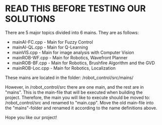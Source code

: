 # READ THIS BEFORE TESTING OUR SOLUTIONS

There are 5 major topics divided into 6 mains. They are as follows:

- mainAI-FC.cpp         - Main for Fuzzy Control
- mainAI-QL.cpp         - Main for Q-Learning
- mainVIS.cpp           - Main for image analysis with Computer Vision
- mainROB-WF.cpp        - Main for Robotics, Wavefront Planner
- mainROB-BF.cpp        - Main for Robotics, Brushfire Algorithm and the GVD
- mainROB-Loc.cpp       - Main for Robotics, Localization

These mains are located in the folder: /robot_control/src/mains/

However, in /robot_control/src there are one main, and the rest are in "mains".
This is the main-file that will be executed when building the project.
Therefore, the main you will like to execute should be moved to: /robot_control/src and renamed to "main.cpp". Move the old main-file into the "mains"-folder and renamed it according to the name definitions above.

Hope you like our project!

